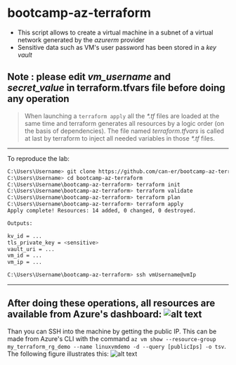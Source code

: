 # bootcamp-az-terraform

* This script allows to create a virtual machine in a subnet of a virtual network generated by the *azurerm* provider
* Sensitive data such as VM's user password has been stored in a *key vault*

## Note : please edit *vm_username* and *secret_value* in **terraform.tfvars** file before doing any operation

> When launching a `terraform apply` all the *\*.tf* files are loaded at the same time and terraform generates all resources by a logic order (on the basis of dependencies). 
> The file named *terraform.tfvars* is called at last by terraform to inject all needed variables in those *\*.tf* files.
----------------------------------------------
To reproduce the lab:

```sh
C:\Users\Username> git clone https://github.com/can-er/bootcamp-az-terraform
C:\Users\Username> cd bootcamp-az-terraform
C:\Users\Username\bootcamp-az-terraform> terraform init
C:\Users\Username\bootcamp-az-terraform> terraform validate
C:\Users\Username\bootcamp-az-terraform> terraform plan
C:\Users\Username\bootcamp-az-terraform> terraform apply
Apply complete! Resources: 14 added, 0 changed, 0 destroyed.

Outputs:

kv_id = ...
tls_private_key = <sensitive>
vault_uri = ...
vm_id = ...
vm_ip = ...

C:\Users\Username\bootcamp-az-terraform> ssh vmUsername@vmIp
```
----------------------------------------------
After doing these operations, all resources are available from Azure's dashboard:
![alt text](http://51.38.34.56/az_dashboard.PNG)
----------------------------------------------
Than you can SSH into the machine by getting the public IP. This can be made from Azure's CLI with the command ```az vm show --resource-group my_terraform_rg_demo --name linuxvmdemo -d --query [publicIps] -o tsv```. The following figure illustrates this:
![alt text](http://51.38.34.56/az_vm.PNG) 
